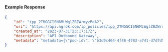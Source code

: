 <!-- Code generated for API Clients. DO NOT EDIT. -->

#### Example Response

```json
{
	"id": "ipp_2TMGGCISN6MLWglZBZWrmyzPoA2",
	"uri": "https://api.ngrok.com/ip_policies/ipp_2TMGGCISN6MLWglZBZWrmyzPoA2",
	"created_at": "2023-07-31T23:17:17Z",
	"description": "API Outbound Gateway",
	"metadata": "metadata={\"pod-id\": \"b3d9c464-4f48-4783-a741-d7d7d5db310f\"}"
}
```
